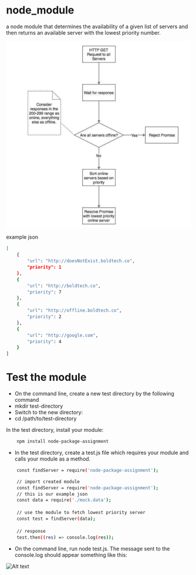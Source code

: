# node_module
a node module that determines the availability of a given list of servers
and then returns an available server with the lowest priority number.

![Alt text](https://github.com/yashgandhi303/node_module/blob/master/Screenshot%202020-03-03%20at%203.56.46%20AM.png "Optional title")

example json

```bash
[
    {
        "url": "http://doesNotExist.boldtech.co",
        "priority": 1
    },
    {
        "url": "http://boldtech.co",
        "priority": 7
    },
    {
        "url": "http://offline.boldtech.co",
        "priority": 2
    },
    {
        "url": "http://google.com",
        "priority": 4
    }
]
```

 # Test the module
* On the command line, create a new test directory by the following command
* mkdir test-directory
* Switch to the new directory:
* cd /path/to/test-directory

In the test directory, install your module:

```bash
    npm install node-package-assignment
```

* In the test directory, create a test.js file which requires your module and calls your module as a method.

```bash
    const findServer = require('node-package-assignment');
```

```bash
    // import created module
    const findServer = require('node-package-assignment');
    // this is our example json
    const data = require('./mock.data');

    // use the module to fetch lowest priority server
    const test = findServer(data);

    // response
    test.then((res) => console.log(res));
```

* On the command line, run node test.js. The message sent to the console.log should appear something like this:

![Alt text](https://github.com/yashgandhi303/node_module/blob/master/Screenshot%2020-03-03%at%4.26.06%AM.png "Optional title")
